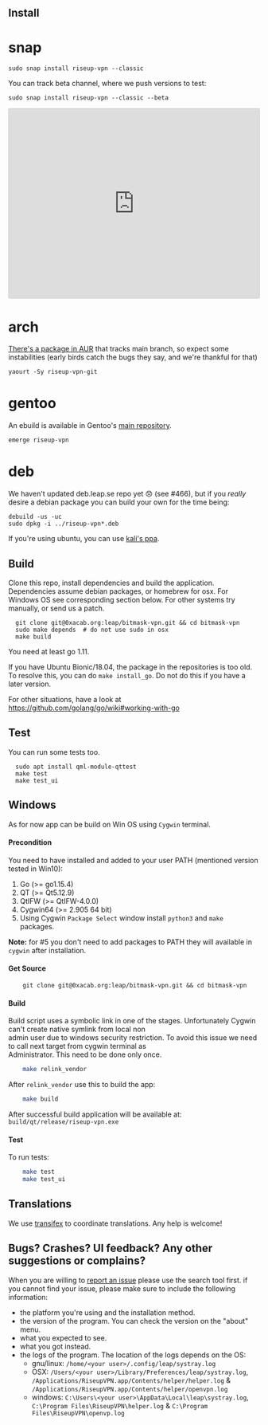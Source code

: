 ## Install 

# snap

```
sudo snap install riseup-vpn --classic
```

You can track beta channel, where we push versions to test:

```
sudo snap install riseup-vpn --classic --beta
```

<iframe
src="https://snapcraft.io/riseup-vpn/embedded?button=white&channels=true"
frameborder="0" width="100%" height="380px" style="border: 1px solid #CCC;
border-radius: 2px;"></iframe>

# arch

[There's a package in AUR](https://aur.archlinux.org/packages/riseup-vpn-git) that tracks main branch, so expect some instabilities (early birds catch the bugs they say, and we're thankful for that)

```
yaourt -Sy riseup-vpn-git
```

# gentoo

An ebuild is available in Gentoo's [main repository](https://packages.gentoo.org/packages/net-vpn/riseup-vpn).

```
emerge riseup-vpn
```

# deb

We haven't updated deb.leap.se repo yet 😞 (see #466), but if you *really* desire a debian
package you can build your own for the time being:

```
debuild -us -uc
sudo dpkg -i ../riseup-vpn*.deb
```

If you're using ubuntu, you can use [kali's ppa](https://launchpad.net/~kalikaneko/+archive/ubuntu/ppa).

## Build

Clone this repo, install dependencies and build the application. Dependencies
assume debian packages, or homebrew for osx. For Windows OS see corresponding section below. For other systems try
manually, or send us a patch.

```
  git clone git@0xacab.org:leap/bitmask-vpn.git && cd bitmask-vpn
  sudo make depends  # do not use sudo in osx 
  make build
```

You need at least go 1.11. 

If you have Ubuntu Bionic/18.04, the package in the repositories is too old. To resolve this, you can do `make install_go`. Do not do this if you have a later version.

For other situations, have a look at https://github.com/golang/go/wiki#working-with-go

## Test

You can run some tests too.

```
  sudo apt install qml-module-qttest
  make test
  make test_ui
```

## Windows
As for now app can be build on Win OS using `Cygwin` terminal.

#### Precondition
You need to have installed and added to your user PATH (mentioned version tested in Win10):
1) Go (>= go1.15.4)
2) QT (>= Qt5.12.9)
3) QtIFW (>= QtIFW-4.0.0)
4) Cygwin64 (>= 2.905 64 bit)
5) Using Cygwin `Package Select` window install `python3` and `make` packages. 

**Note:** for \#5 you don't need to add packages to PATH they will available in `cygwin` after installation.

#### Get Source
```
    git clone git@0xacab.org:leap/bitmask-vpn.git && cd bitmask-vpn
```

#### Build
Build script uses a symbolic link in one of the stages. Unfortunately Cygwin can't create native symlink from local non   
admin user due to windows security restriction. To avoid this issue we need to call next target from cygwin terminal as   
Administrator. This need to be done only once. 
```bash
    make relink_vendor
```

After `relink_vendor` use this to build the app:
```bash
    make build
```
After successful build application will be available at: `build/qt/release/riseup-vpn.exe`

#### Test

To run tests:

```bash
    make test
    make test_ui
```

Translations
------------

We use [transifex](https://www.transifex.com/otf/bitmask/RiseupVPN/) to coordinate translations. Any help is welcome!


Bugs? Crashes? UI feedback? Any other suggestions or complains?
---------------------------------------------------------------

When you are willing to [report an issue](https://0xacab.org/leap/bitmask-vpn/-/issues) please
use the search tool first. if you cannot find your issue, please make sure to
include the following information:

* the platform you're using and the installation method.
* the version of the program. You can check the version on the "about" menu.
* what you expected to see.
* what you got instead.
* the logs of the program. The location of the logs depends on the OS:
  * gnu/linux: `/home/<your user>/.config/leap/systray.log`
  * OSX: `/Users/<your user>/Library/Preferences/leap/systray.log`, `/Applications/RiseupVPN.app/Contents/helper/helper.log` & `/Applications/RiseupVPN.app/Contents/helper/openvpn.log`
  * windows: `C:\Users\<your user>\AppData\Local\leap\systray.log`, `C:\Program Files\RiseupVPN\helper.log` & `C:\Program Files\RiseupVPN\openvp.log`
